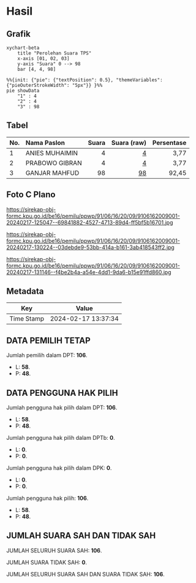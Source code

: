 # Hasil

## Grafik

```mermaid
xychart-beta
    title "Perolehan Suara TPS"
    x-axis [01, 02, 03]
    y-axis "Suara" 0 --> 98
    bar [4, 4, 98]
```

```mermaid
%%{init: {"pie": {"textPosition": 0.5}, "themeVariables": {"pieOuterStrokeWidth": "5px"}} }%%
pie showData
    "1" : 4
    "2" : 4
    "3" : 98
```

## Tabel

| No. | Nama Paslon    | Suara | Suara (raw) | Persentase |
|:--- |:-------------- | -----:| -----------:| ----------:|
| 1   | ANIES MUHAIMIN | 4     | [4][p-1]    | 3,77       |
| 2   | PRABOWO GIBRAN | 4     | [4][p-2]    | 3,77       |
| 3   | GANJAR MAHFUD  | 98    | [98][p-3]   | 92,45      |


[p-1]: https://github.com/gigit-pemilu/pemilu-2024-91-papua/blob/main/pilpres/hitung-suara/sub/91-papua/sub/06-biak-numfor/sub/16-bruyadori/sub/2009-arimi-jaya/sub/001-tps/sub/paslon-1.txt
[p-2]: https://github.com/gigit-pemilu/pemilu-2024-91-papua/blob/main/pilpres/hitung-suara/sub/91-papua/sub/06-biak-numfor/sub/16-bruyadori/sub/2009-arimi-jaya/sub/001-tps/sub/paslon-2.txt
[p-3]: https://github.com/gigit-pemilu/pemilu-2024-91-papua/blob/main/pilpres/hitung-suara/sub/91-papua/sub/06-biak-numfor/sub/16-bruyadori/sub/2009-arimi-jaya/sub/001-tps/sub/paslon-3.txt

## Foto C Plano

https://sirekap-obj-formc.kpu.go.id/be16/pemilu/ppwp/91/06/16/20/09/9106162009001-20240217-125047--69841882-4527-4713-89d4-ff5bf5b16701.jpg

https://sirekap-obj-formc.kpu.go.id/be16/pemilu/ppwp/91/06/16/20/09/9106162009001-20240217-130224--03debde9-53bb-414a-b161-3ab418543ff2.jpg

https://sirekap-obj-formc.kpu.go.id/be16/pemilu/ppwp/91/06/16/20/09/9106162009001-20240217-131146--f4be2b4a-a54e-4dd1-9da6-b15e91ffd860.jpg


## Metadata

| Key        | Value               |
| ---------- | ------------------- |
| Time Stamp | 2024-02-17 13:37:34 |


## DATA PEMILIH TETAP

Jumlah pemilih dalam DPT: **106**.
 * L: **58**.
 * P: **48**.

## DATA PENGGUNA HAK PILIH

Jumlah pengguna hak pilih dalam DPT: **106**.
 * L: **58**.
 * P: **48**.

Jumlah pengguna hak pilih dalam DPTb: **0**.
 * L: **0**.
 * P: **0**.

Jumlah pengguna hak pilih dalam DPK: **0**.
 * L: **0**.
 * P: **0**.

Jumlah pengguna hak pilih: **106**.
 * L: **58**.
 * P: **48**.

## JUMLAH SUARA SAH DAN TIDAK SAH

JUMLAH SELURUH SUARA SAH: **106**.

JUMLAH SUARA TIDAK SAH: **0**.

JUMLAH SELURUH SUARA SAH DAN SUARA TIDAK SAH: **106**.


